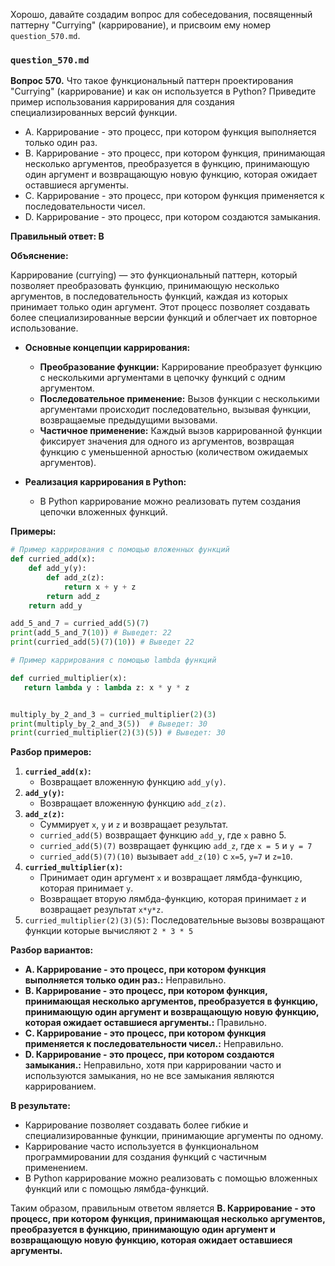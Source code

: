 Хорошо, давайте создадим вопрос для собеседования, посвященный паттерну "Currying" (каррирование), и присвоим ему номер `question_570.md`.

### `question_570.md`

**Вопрос 570.** Что такое функциональный паттерн проектирования "Currying" (каррирование) и как он используется в Python? Приведите пример использования каррирования для создания специализированных версий функции.

-   A. Каррирование - это процесс, при котором функция выполняется только один раз.
-  B. Каррирование - это процесс, при котором функция, принимающая несколько аргументов, преобразуется в функцию, принимающую один аргумент и возвращающую новую функцию, которая ожидает оставшиеся аргументы.
-  C. Каррирование - это процесс, при котором функция применяется к последовательности чисел.
-  D. Каррирование - это процесс, при котором создаются замыкания.

**Правильный ответ: B**

**Объяснение:**

Каррирование (currying) — это функциональный паттерн, который позволяет преобразовать функцию, принимающую несколько аргументов, в последовательность функций, каждая из которых принимает только один аргумент. Этот процесс позволяет создавать более специализированные версии функций и облегчает их повторное использование.

*   **Основные концепции каррирования:**
    *   **Преобразование функции:** Каррирование преобразует функцию с несколькими аргументами в цепочку функций с одним аргументом.
    *   **Последовательное применение:** Вызов функции с несколькими аргументами происходит последовательно, вызывая функции, возвращаемые предыдущими вызовами.
    *   **Частичное применение:** Каждый вызов каррированной функции фиксирует значения для одного из аргументов, возвращая функцию с уменьшенной арностью (количеством ожидаемых аргументов).

*  **Реализация каррирования в Python:**
    *  В Python каррирование можно реализовать путем создания цепочки вложенных функций.

**Примеры:**

```python
# Пример каррирования с помощью вложенных функций
def curried_add(x):
    def add_y(y):
        def add_z(z):
            return x + y + z
        return add_z
    return add_y

add_5_and_7 = curried_add(5)(7)
print(add_5_and_7(10)) # Выведет: 22
print(curried_add(5)(7)(10)) # Выведет 22

# Пример каррирования с помощью lambda функций

def curried_multiplier(x):
   return lambda y : lambda z: x * y * z


multiply_by_2_and_3 = curried_multiplier(2)(3)
print(multiply_by_2_and_3(5))  # Выведет: 30
print(curried_multiplier(2)(3)(5)) # Выведет: 30
```

**Разбор примеров:**

1.  **`curried_add(x)`:**
    *   Возвращает вложенную функцию `add_y(y)`.
2.  **`add_y(y)`:**
     *   Возвращает вложенную функцию  `add_z(z)`.
3.  **`add_z(z)`:**
      *  Суммирует  `x`, `y` и `z` и возвращает результат.
    *   `curried_add(5)`  возвращает функцию `add_y`, где `x` равно 5.
     * `curried_add(5)(7)` возвращает функцию `add_z`, где `x = 5` и `y = 7`
     *   `curried_add(5)(7)(10)` вызывает `add_z(10)` с `x=5`, `y=7` и `z=10`.
4. **`curried_multiplier(x)`:**
    *   Принимает один аргумент  `x` и возвращает  лямбда-функцию, которая принимает `y`.
    *  Возвращает вторую лямбда-функцию, которая принимает `z` и возвращает результат  `x*y*z`.
5.   `curried_multiplier(2)(3)(5)`: Последовательные вызовы возвращают функции которые вычисляют `2 * 3 * 5`

**Разбор вариантов:**
*   **A. Каррирование - это процесс, при котором функция выполняется только один раз.:** Неправильно.
*   **B. Каррирование - это процесс, при котором функция, принимающая несколько аргументов, преобразуется в функцию, принимающую один аргумент и возвращающую новую функцию, которая ожидает оставшиеся аргументы.:** Правильно.
*  **C. Каррирование - это процесс, при котором функция применяется к последовательности чисел.:** Неправильно.
*   **D. Каррирование - это процесс, при котором создаются замыкания.:** Неправильно, хотя при каррировании часто и используются замыкания, но не все замыкания являются каррированием.

**В результате:**
*   Каррирование позволяет создавать более гибкие и специализированные функции, принимающие аргументы по одному.
*   Каррирование часто используется в функциональном программировании для создания функций с частичным применением.
*   В Python каррирование можно реализовать с помощью вложенных функций или с помощью лямбда-функций.

Таким образом, правильным ответом является **B. Каррирование - это процесс, при котором функция, принимающая несколько аргументов, преобразуется в функцию, принимающую один аргумент и возвращающую новую функцию, которая ожидает оставшиеся аргументы.**
